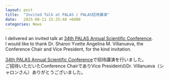 ```yaml
---
layout: post
title:  "Invited Talk at PALAS / PALAS招待講演"
date:   2025-08-11 15:35:48 +0900
categories: News
---
```


I delivered an invited talk at <A HREF="https://sites.google.com/palas.org.ph/palas2025/home">34th PALAS Annual Scientific Conference</A>.<BR>
I would like to thank Dr. Sharon Yvette Angelina M. Villanueva, the Conference Chair and Vice President, for the kind invitation.

<A HREF="https://sites.google.com/palas.org.ph/palas2025/home">34th PALAS Annual Scientific Conference</A>で招待講演を行いました。<BR>
ご招待いただいたConference ChairでありVice PresidentのDr. Villanueva（シャロンさん）ありがとうございました。
